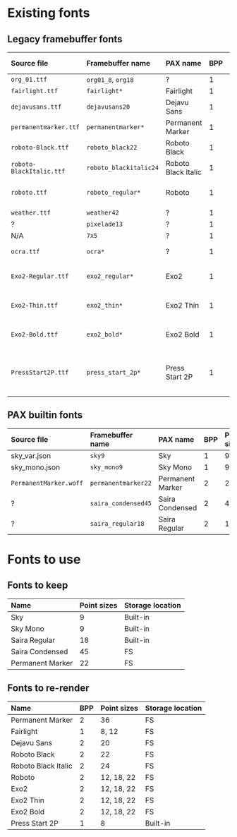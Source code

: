 
# Existing fonts

## Legacy framebuffer fonts
| Source file				| Framebuffer name			| PAX name				| BPP | Point sizes
| :----------				| :---------------			| :-------				| :-- | :----------
| `org_01.ttf`				| `org01_8`, `org18`		| ?						| 1   | 8
| `fairlight.ttf`			| `fairlight*` 				| Fairlight				| 1   | 8, 12
| `dejavusans.ttf`			| `dejavusans20`			| Dejavu Sans			| 1   | 20
| `permanentmarker.ttf`		| `permanentmarker*`		| Permanent Marker		| 1   | 22, 36
| `roboto-Black.ttf`		| `roboto_black22`			| Roboto Black			| 1   | 22
| `roboto-BlackItalic.ttf`	| `roboto_blackitalic24`	| Roboto Black Italic	| 1   | 24
| `roboto.ttf`				| `roboto_regular*`			| Roboto				| 1   | 12, 18, 22
| `weather.ttf`				| `weather42`				| ?						| 1   | 42
| ?							| `pixelade13`				| ?						| 1   | 13
| N/A						| `7x5`						| ?						| 1   | 7
| `ocra.ttf`				| `ocra*`					| ?						| 1   | 16, 22
| `Exo2-Regular.ttf`		| `exo2_regular*`			| Exo2					| 1   | 12, 18, 22
| `Exo2-Thin.ttf`			| `exo2_thin*`				| Exo2 Thin				| 1   | 12, 18, 22
| `Exo2-Bold.ttf`			| `exo2_bold*`				| Exo2 Bold				| 1   | 12, 18, 22
| `PressStart2P.ttf`		| `press_start_2p*`			| Press Start 2P		| 1   | 6, 8, 9, 12, 18, 22

## PAX builtin fonts
| Source file				| Framebuffer name			| PAX name				| BPP | Point sizes
| :----------				| :---------------			| :-------				| :-- | :----------
| sky_var.json				| `sky9`					| Sky					| 1   | 9
| sky_mono.json				| `sky_mono9` 				| Sky Mono				| 1   | 9
| `PermanentMarker.woff`	| `permanentmarker22`		| Permanent Marker		| 2   | 22
| ?							| `saira_condensed45`		| Saira Condensed		| 2   | 45
| ?							| `saira_regular18`			| Saira Regular			| 2   | 18

# Fonts to use

## Fonts to keep
| Name					| Point sizes	| Storage location
| :---					| :----------	| :---------------
| Sky					| 9				| Built-in
| Sky Mono				| 9				| Built-in
| Saira Regular			| 18			| Built-in
| Saira Condensed		| 45			| FS
| Permanent Marker		| 22			| FS

## Fonts to re-render
| Name					| BPP	| Point sizes	| Storage location
| :---					| :--	| :----------	| :---------------
| Permanent Marker		| 2		| 36			| FS
| Fairlight				| 1		| 8, 12			| FS
| Dejavu Sans			| 2		| 20			| FS
| Roboto Black			| 2		| 22			| FS
| Roboto Black Italic	| 2		| 24			| FS
| Roboto				| 2		| 12, 18, 22	| FS
| Exo2					| 2		| 12, 18, 22	| FS
| Exo2 Thin				| 2		| 12, 18, 22	| FS
| Exo2 Bold				| 2		| 12, 18, 22	| FS
| Press Start 2P		| 1		| 8				| Built-in

<!-- [[32, 126], [128, 255], [8364, 8364], [8482, 8482]] -->
